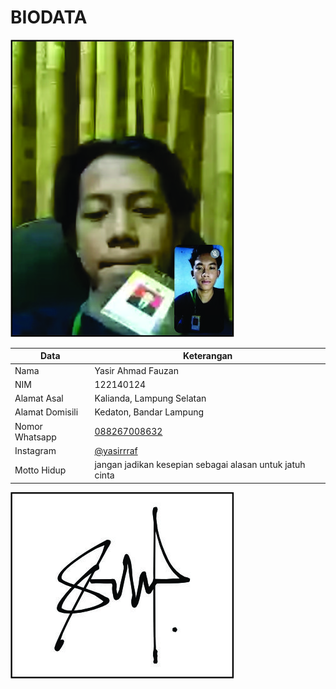 # BIODATA

![Foto](124_foto.jpg)

| Data            | Keterangan |
| --------------- | ------------- |
| Nama            | Yasir Ahmad Fauzan |
| NIM             | 122140124 |
| Alamat Asal     | Kalianda, Lampung Selatan |
| Alamat Domisili | Kedaton, Bandar Lampung |
| Nomor Whatsapp  | [088267008632](https://wa.me/+6288267008632) |
| Instagram       | [@yasirrraf](https://instagram.com/yasirrraf) |
| Motto Hidup     | jangan jadikan kesepian sebagai alasan untuk jatuh cinta |

![TTD](124_ttd.jpg)
